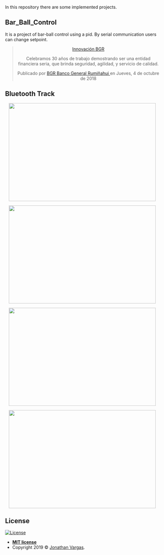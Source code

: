 In this repository there are some implemented projects.

## Bar_Ball_Control

It is a project of bar-ball control using a pid. By serial communication users can change setpoint. 
<br>

<!-- Load Facebook SDK for JavaScript -->
<div id="fb-root"></div>
<script async defer src="https://connect.facebook.net/en_US/sdk.js#xfbml=1&version=v3.2"></script>

<div align="center" class="fb-video" data-href="https://www.facebook.com/BGRoficial/videos/181602816075274/" data-width="500" data-show-text="true">
    <blockquote cite="https://developers.facebook.com/BGRoficial/videos/181602816075274/" class="fb-xfbml-parse-ignore">
        <a href="https://developers.facebook.com/BGRoficial/videos/181602816075274/">
            Innovación BGR
        </a>
        <p>
            Celebramos 30 años de trabajo demostrando ser una entidad financiera seria, que brinda seguridad, agilidad, y servicio de calidad.
        </p>
        Publicado por 
        <a href="https://www.facebook.com/BGRoficial/">
            BGR Banco General Rumiñahui
        </a> 
        en Jueves, 4 de octubre de 2018
    </blockquote>
</div>

## Bluetooth Track

<p align="center" href="https://play.google.com/store/apps/details?id=com.e.jona.randgo">
  <img height="320" width="480" src="https://www.jonathanvargas.ml/wp-content/uploads/2019/03/AudioRunlogo.png">
</p>


<p align="center">
  <img height="320" width="480" src="https://www.jonathanvargas.ml/wp-content/uploads/2019/03/AUDIORun5.png">
</p>

<p align="center">
  <img height="320" width="480" src="https://www.jonathanvargas.ml/wp-content/uploads/2019/03/AUDIORun4.png">
</p>

<p align="center">
  <img height="320" width="480" src="https://www.jonathanvargas.ml/wp-content/uploads/2019/03/AUDIORun1.jpg">
</p>

## License

[![License](http://img.shields.io/:license-mit-blue.svg?style=flat-square)](http://badges.mit-license.org)

- **[MIT license](http://opensource.org/licenses/mit-license.php)**
- Copyright 2019 © <a href="https://www.jonathanvargas.ml" target="_blank">Jonathan Vargas</a>.

